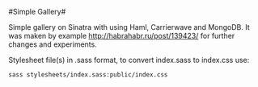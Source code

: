 #Simple Gallery#

Simple gallery on Sinatra with using Haml, Carrierwave and MongoDB. It was maken by example http://habrahabr.ru/post/139423/ for further changes and experiments.

Stylesheet file(s) in .sass format, to convert index.sass to index.css use:

    sass stylesheets/index.sass:public/index.css


